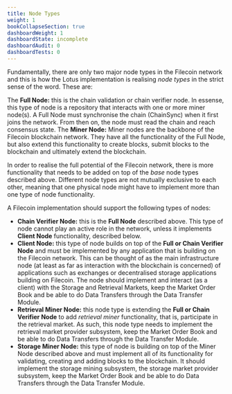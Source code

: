 ```yaml
---
title: Node Types
weight: 1
bookCollapseSection: true
dashboardWeight: 1
dashboardState: incomplete
dashboardAudit: 0
dashboardTests: 0
---
```



Fundamentally, there are only two major node types in the Filecoin network and this is how the Lotus implementation is realising _node types_ in the strict sense of the word. These are:

The **Full Node:** this is the chain validation or chain verifier node. In essense, this type of node is a repository that interacts with one or more miner node(s). A Full Node must synchronise the chain (ChainSync) when it first joins the network. From then on, the node must read the chain and reach consensus state.
The **Miner Node:** Miner nodes are the backbone of the Filecoin blockchain network. They have all the functionality of the Full Node, but also extend this functionality to create blocks, submit blocks to the blockchain and ultimately extend the blockchain.

In order to realise the full potential of the Filecoin network, there is more functionality that needs to be added on top of the _base_ node types described above. Different node types are not mutually exclusive to each other, meaning that one physical node might have to implement more than one type of node functionality.

A Filecoin implementation should support the following types of nodes:

- **Chain Verifier Node:** this is the **Full Node** described above. This type of node cannot play an active role in the network, unless it implements **Client Node** functionality, described below.
- **Client Node:** this type of node builds on top of the **Full or Chain Verifier Node** and must be implemented by any application that is building on the Filecoin network. This can be thought of as the main infrastructure node (at least as far as interaction with the blockchain is concerned) of applications such as exchanges or decentralised storage applications building on Filecoin. The node should implement and interact (as a client) with the Storage and Retrieval Markets, keep the Market Order Book and be able to do Data Transfers through the Data Transfer Module.
- **Retrieval Miner Node:** this node type is extending the **Full or Chain Verifier Node** to add _retrieval miner_ functionality, that is, participate in the retrieval market. As such, this node type needs to implement the retrieval market provider subsystem, keep the Market Order Book and be able to do Data Transfers through the Data Transfer Module.
- **Storage Miner Node:** this type of node is building on top of the Miner Node described above and must implement all of its functionality for validating, creating and adding blocks to the blockchain. It should implement the storage mining subsystem, the storage market provider subsystem, keep the Market Order Book and be able to do Data Transfers through the Data Transfer Module.

